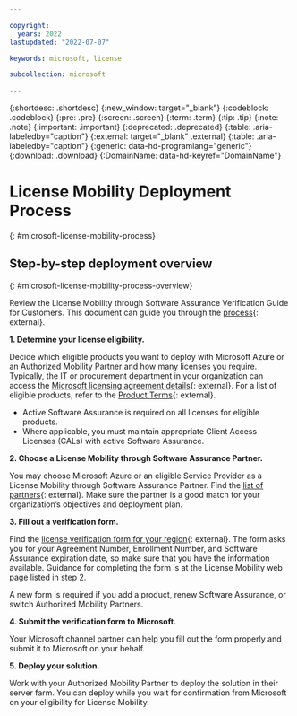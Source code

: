 ```yaml
---

copyright:
  years: 2022
lastupdated: "2022-07-07"

keywords: microsoft, license

subcollection: microsoft

---
```


{:shortdesc: .shortdesc}
{:new_window: target="_blank"}
{:codeblock: .codeblock}
{:pre: .pre}
{:screen: .screen}
{:term: .term}
{:tip: .tip}
{:note: .note}
{:important: .important}
{:deprecated: .deprecated}
{:table: .aria-labeledby="caption"}
{:external: target="_blank" .external}
{:table: .aria-labeledby="caption"}
{:generic: data-hd-programlang="generic"}
{:download: .download}
{:DomainName: data-hd-keyref="DomainName"}

# License Mobility Deployment Process
{: #microsoft-license-mobility-process}

## Step-by-step deployment overview 
{: #microsoft-license-mobility-process-overview}

Review the License Mobility through Software Assurance Verification Guide for Customers. This document can guide you through the [process](https://download.microsoft.com/download/7/9/b/79bd917e-760b-48b6-a266-796b3e47c47a/License_Mobility_Customer_Verification_Guide.pdf){: external}.

**1. Determine your license eligibility.**

Decide which eligible products you want to deploy with Microsoft Azure or an Authorized Mobility Partner and how many licenses you require. Typically, the IT or procurement department in your organization can access the [Microsoft licensing agreement details](http://www.microsoftvolumelicensing.com){: external}. For a list of eligible products, refer to the [Product Terms](http://www.microsoftvolumelicensing.com){: external}.

* Active Software Assurance is required on all licenses for eligible products.
* Where applicable, you must maintain appropriate Client Access Licenses (CALs) with  active Software Assurance.

**2. Choose a License Mobility through Software Assurance Partner.**

You may choose Microsoft Azure or an eligible Service Provider as a License Mobility through Software Assurance Partner. Find the [list of partners](https://www.microsoft.com/en-us/licensing/licensing-programs/software-assurance-license-mobility.aspx){: external}. Make sure the partner is a good match for your organization’s objectives and deployment plan.

**3. Fill out a verification form.**

Find the [license verification form for your region](http://www.microsoftvolumelicensing.com/DocumentSearch.aspx){: external}.
The form asks you for your Agreement Number, Enrollment Number, and Software Assurance expiration date, so make sure that you have the information available. Guidance for completing the form is at the License Mobility web page listed in step 2.

A new form is required if you add a product, renew Software Assurance, or switch Authorized Mobility Partners.

**4. Submit the verification form to Microsoft.**

Your Microsoft channel partner can help you fill out the form properly and submit it to Microsoft on your behalf.

**5. Deploy your solution.**

Work with your Authorized Mobility Partner to deploy the solution in their server farm. You can deploy while you wait for confirmation from Microsoft on your eligibility for License Mobility.
